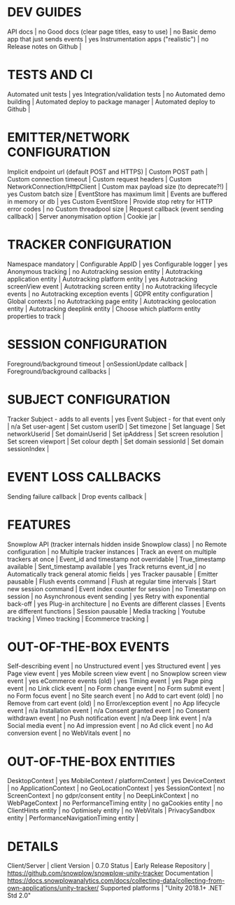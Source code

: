 # DEV GUIDES
API docs | no
Good docs (clear page titles, easy to use) | no
Basic demo app that just sends events | yes
Instrumentation apps ("realistic") | no
Release notes on Github | 

# TESTS AND CI
Automated unit tests | yes
Integration/validation tests | no
Automated demo building | 
Automated deploy to package manager | 
Automated deploy to Github | 

# EMITTER/NETWORK CONFIGURATION
Implicit endpoint url (default POST and HTTPS) | 
Custom POST path | 
Custom connection timeout | 
Custom request headers | 
Custom NetworkConnection/HttpClient | 
Custom max payload size (to deprecate?!) | yes
Custom batch size | 
EventStore has maximum limit | 
Events are buffered in memory or db | yes
Custom EventStore | 
Provide stop retry for HTTP error codes | no
Custom threadpool size | 
Request callback (event sending callback) | 
Server anonymisation option | 
Cookie jar | 

# TRACKER CONFIGURATION
Namespace mandatory | 
Configurable AppID | yes
Configurable logger | yes
Anonymous tracking | no
Autotracking session entity | 
Autotracking application entity | 
Autotracking platform entity | yes
Autotracking screenView event | 
Autotracking screen entity | no
Autotracking lifecycle events | no
Autotracking exception events | 
GDPR entity configuration | 
Global contexts | no
Autotracking page entity | 
Autotracking geolocation entity | 
Autotracking deeplink entity | 
Choose which platform entity properties to track | 

# SESSION CONFIGURATION
Foreground/background timeout | 
onSessionUpdate callback | 
Foreground/background callbacks | 

# SUBJECT CONFIGURATION
Tracker Subject - adds to all events | yes
Event Subject - for that event only | n/a
Set user-agent | 
Set custom userID | 
Set timezone | 
Set language | 
Set networkUserid | 
Set domainUserid | 
Set ipAddress | 
Set screen resolution | 
Set screen viewport | 
Set colour depth | 
Set domain sessionId | 
Set domain sessionIndex | 

# EVENT LOSS CALLBACKS
Sending failure callback | 
Drop events callback | 

# FEATURES
Snowplow API (tracker internals hidden inside Snowplow class) | no
Remote configuration | no
Multiple tracker instances | 
Track an event on multiple trackers at once | 
Event_id and timestamp not overridable | 
True_timestamp available | 
Sent_timestamp available | yes
Track returns event_id | no
Automatically track general atomic fields | yes
Tracker pausable | 
Emitter pausable | 
Flush events command | 
Flush at regular time intervals | 
Start new session command | 
Event index counter for session | no
Timestamp on session | no
Asynchronous event sending | yes
Retry with exponential back-off | yes
Plug-in architecture | no
Events are different classes | 
Events are different functions | 
Session pausable | 
Media tracking | 
Youtube tracking | 
Vimeo tracking | 
Ecommerce tracking | 

# OUT-OF-THE-BOX EVENTS
Self-describing event | no
Unstructured event | yes
Structured event | yes
Page view event | yes
Mobile screen view event | no
Snowplow screen view event | yes
eCommerce events (old) | yes
Timing event | yes
Page ping event | no
Link click event | no
Form change event | no
Form submit event | no
Form focus event | no
Site search event | no
Add to cart event (old) | no
Remove from cart event (old) | no
Error/exception event | no
App lifecycle event | n/a
Installation event | n/a
Consent granted event | no
Consent withdrawn event | no
Push notification event | n/a
Deep link event | n/a
Social media event | no
Ad impression event | no
Ad click event | no
Ad conversion event | no
WebVitals event | no

# OUT-OF-THE-BOX ENTITIES
DesktopContext | yes
MobileContext / platformContext | yes
DeviceContext | no
ApplicationContext | no
GeoLocationContext | yes
SessionContext | no
ScreenContext | no
gdpr/consent entity | no
DeepLinkContext | no
WebPageContext | no
PerformanceTiming entity | no
gaCookies entity | no
ClientHints entity | no
Optimisely entity | no
WebVitals | 
PrivacySandbox entity | 
PerformanceNavigationTiming entity | 

# DETAILS
Client/Server | client
Version | 0.7.0
Status | Early Release
Repository | https://github.com/snowplow/snowplow-unity-tracker
Documentation | https://docs.snowplowanalytics.com/docs/collecting-data/collecting-from-own-applications/unity-tracker/
Supported platforms | "Unity 2018.1+
.NET Std 2.0"
